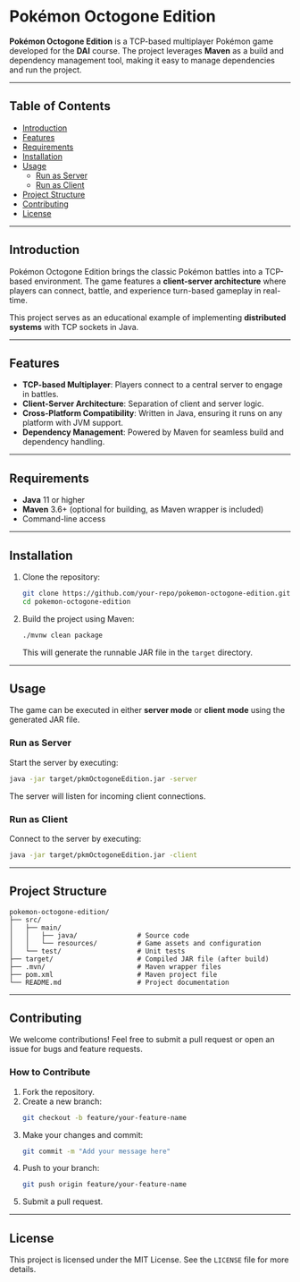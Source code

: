
# Pokémon Octogone Edition

**Pokémon Octogone Edition** is a TCP-based multiplayer Pokémon game developed for the **DAI** course. The project leverages **Maven** as a build and dependency management tool, making it easy to manage dependencies and run the project.

---

## Table of Contents

- [Introduction](#introduction)
- [Features](#features)
- [Requirements](#requirements)
- [Installation](#installation)
- [Usage](#usage)
  - [Run as Server](#run-as-server)
  - [Run as Client](#run-as-client)
- [Project Structure](#project-structure)
- [Contributing](#contributing)
- [License](#license)

---

## Introduction

Pokémon Octogone Edition brings the classic Pokémon battles into a TCP-based environment. The game features a **client-server architecture** where players can connect, battle, and experience turn-based gameplay in real-time. 

This project serves as an educational example of implementing **distributed systems** with TCP sockets in Java.

---

## Features

- **TCP-based Multiplayer**: Players connect to a central server to engage in battles.
- **Client-Server Architecture**: Separation of client and server logic.
- **Cross-Platform Compatibility**: Written in Java, ensuring it runs on any platform with JVM support.
- **Dependency Management**: Powered by Maven for seamless build and dependency handling.

---

## Requirements

- **Java** 11 or higher
- **Maven** 3.6+ (optional for building, as Maven wrapper is included)
- Command-line access

---

## Installation

1. Clone the repository:
   ```bash
   git clone https://github.com/your-repo/pokemon-octogone-edition.git
   cd pokemon-octogone-edition
   ```

2. Build the project using Maven:
   ```bash
   ./mvnw clean package
   ```

   This will generate the runnable JAR file in the `target` directory.

---

## Usage

The game can be executed in either **server mode** or **client mode** using the generated JAR file.

### Run as Server

Start the server by executing:
```bash
java -jar target/pkmOctogoneEdition.jar -server
```

The server will listen for incoming client connections.

### Run as Client

Connect to the server by executing:
```bash
java -jar target/pkmOctogoneEdition.jar -client
```

---

## Project Structure

```
pokemon-octogone-edition/
├── src/
│   ├── main/
│   │   ├── java/               # Source code
│   │   └── resources/          # Game assets and configuration
│   └── test/                   # Unit tests
├── target/                     # Compiled JAR file (after build)
├── .mvn/                       # Maven wrapper files
├── pom.xml                     # Maven project file
└── README.md                   # Project documentation
```

---

## Contributing

We welcome contributions! Feel free to submit a pull request or open an issue for bugs and feature requests.

### How to Contribute

1. Fork the repository.
2. Create a new branch:
   ```bash
   git checkout -b feature/your-feature-name
   ```
3. Make your changes and commit:
   ```bash
   git commit -m "Add your message here"
   ```
4. Push to your branch:
   ```bash
   git push origin feature/your-feature-name
   ```
5. Submit a pull request.

---

## License

This project is licensed under the MIT License. See the `LICENSE` file for more details.
